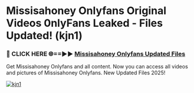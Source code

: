 # Missisahoney Onlyfans Original Videos 0nlyFans Leaked - Files Updated! (kjn1)

<h3>🔴 CLICK HERE 🌐==►► <a href="https://tinyurl.com/ehrbuxhb" rel="nofollow">Missisahoney Onlyfans Updated Files</a></h3>

Get Missisahoney Onlyfans and all content. Now you can access all videos and pictures of Missisahoney Onlyfans. New Updated Files 2025!

[![kjn1](https://i.imgur.com/lVYEuWS.gif)](https://tinyurl.com/ehrbuxhb)
